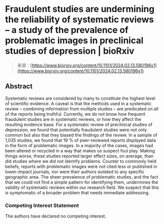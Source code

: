 <!--yml
category: 未分类
date: 2024-05-29 12:47:36
-->

# Fraudulent studies are undermining the reliability of systematic reviews – a study of the prevalence of problematic images in preclinical studies of depression | bioRxiv

> 来源：[https://www.biorxiv.org/content/10.1101/2024.02.13.580196v1](https://www.biorxiv.org/content/10.1101/2024.02.13.580196v1)

 ## Abstract

Systematic reviews are considered by many to constitute the highest level of scientific evidence. A caveat is that the methods used in a systematic review – combining information from multiple studies – are predicated on all of the reports being truthful. Currently, we do not know how frequent fraudulent studies are in systematic reviews, or how they affect the resulting evidence base. For a systematic review of preclinical studies of depression, we found that potentially fraudulent studies were not only common but also that they biased the findings of the review. In a sample of 1,035 studies, we found that 19 % of peer-reviewed reports displayed data in the form of problematic images. In a majority of the cases, images had been altered or recycled in a way that makes us suspect foul play. Making things worse, these studies reported larger effect sizes, on average, than did studies where we did not identify problems. Counter to commonly held beliefs, reports with problematic images were not cited less or published in lower-impact journals, nor were their authors isolated to any specific geographic area. The sheer prevalence of problematic studies, and the fact that we could not find a simple pattern for identifying them, undermines the validity of systematic reviews within our research field. We suspect that this is symptomatic of a broader problem that needs immediate addressing.

### Competing Interest Statement

The authors have declared no competing interest.